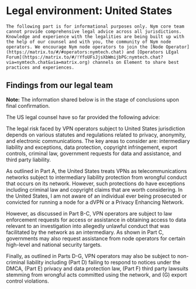 # Legal environment: United States

```admonish warning
The following part is for informational purposes only. Nym core team cannot provide comprehensive legal advice across all jurisdictions. Knowledge and experience with the legalities are being built up with the help of our counsel and with you, the community of Nym node operators. We encourage Nym node operators to join the [Node Operator](https://matrix.to/#/#operators:nymtech.chat) and [Operators LEgal Forum](https://matrix.to/#/!YfoUFsJjsXbWmijbPG:nymtech.chat?via=nymtech.chat&via=matrix.org) channels on Element to share best practices and experiences.
```

## Findings from our legal team

**Note:** The information shared below is in the stage of conclusions upon final confirmation.

The US legal counsel have so far provided the following advice:

The legal risk faced by VPN operators subject to United States jurisdiction depends on various statutes and regulations related to privacy, anonymity, and electronic communications. The key areas to consider are: intermediary liability and exceptions, data protection, copyright infringement, export controls, criminal law, government requests for data and assistance, and third party liability.

As outlined in Part A, the United States treats VPNs as telecommunications networks subject to intermediary liability protection from wrongful conduct that occurs on its network. However, such protections do have exceptions including criminal law and copyright claims that are worth considering. In the United States, I am not aware of an individual ever being prosecuted or convicted for running a node for a dVPN or a Privacy Enhancing Network.

However, as discussed in Part B-C, VPN operators are subject to law enforcement requests for access or assistance in obtaining access to data relevant to an investigation into allegedly unlawful conduct that was facilitated by the network as an intermediary. As shown in Part C, governments may also request assistance from node operators for certain high-level and national security targets.

Finally, as outlined in Parts D-G, VPN operators may also be subject to non-criminal liability including (Part D) failing to respond to notices under the DMCA, (Part E) privacy and data protection law, (Part F) third party lawsuits stemming from wrongful acts committed using the network, and (G) export control violations.


